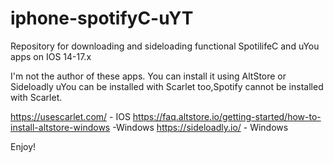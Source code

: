 # iphone-spotifyC-uYT
Repository for downloading and sideloading functional SpotilifeC and uYou apps on IOS 14-17.x

I'm not the author of these apps.
You can install it using AltStore or Sideloadly
uYou can be installed with Scarlet too,Spotify cannot be installed with Scarlet.

https://usescarlet.com/ - IOS
https://faq.altstore.io/getting-started/how-to-install-altstore-windows -Windows
https://sideloadly.io/ - Windows

Enjoy!
